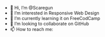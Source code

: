- 👋 Hi, I’m @Scaregun
- 👀 I’m interested in Responsive Web Design
- 🌱 I’m currently learning it on FreeCodCamp
- 💞️ I’m looking to collaborate on GitHub
- 📫 How to reach me: 

<!---
Scaregun/Scaregun is a ✨ special ✨ repository because its `README.md` (this file) appears on your GitHub profile.
You can click the Preview link to take a look at your changes.
--->
